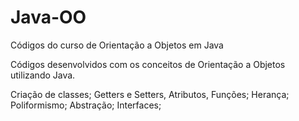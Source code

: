 # Java-OO
Códigos do curso de Orientação a Objetos em Java

Códigos desenvolvidos com os conceitos de Orientação a Objetos utilizando Java.

Criação de classes;
Getters e Setters, Atributos, Funções;
Herança;
Poliformismo;
Abstração;
Interfaces;
